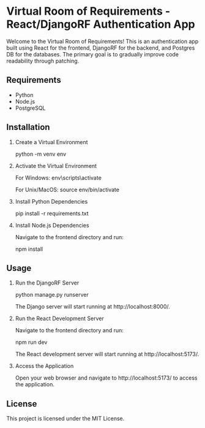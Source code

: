 # Virtual Room of Requirements - React/DjangoRF Authentication App

Welcome to the Virtual Room of Requirements! This is an authentication app built using React for the frontend, DjangoRF for the backend, and Postgres DB for the databases. The primary goal is to gradually improve code readability through patching.

## Requirements

- Python
- Node.js
- PostgreSQL

## Installation

1. Create a Virtual Environment

    python -m venv env

2. Activate the Virtual Environment

    For Windows:
    env\scripts\activate

    For Unix/MacOS:
    source env/bin/activate

3. Install Python Dependencies

    pip install -r requirements.txt

4. Install Node.js Dependencies

    Navigate to the frontend directory and run:

    npm install

## Usage

1. Run the DjangoRF Server

    python manage.py runserver

    The Django server will start running at http://localhost:8000/.

2. Run the React Development Server

    Navigate to the frontend directory and run:

    npm run dev

    The React development server will start running at http://localhost:5173/.

3. Access the Application

    Open your web browser and navigate to http://localhost:5173/ to access the application.


## License

This project is licensed under the MIT License.
